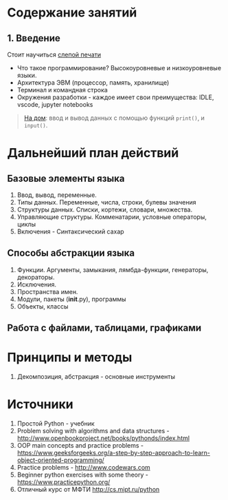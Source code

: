 # Содержание занятий
## 1. Введение
Стоит научиться [слепой печати](https://www.keybr.com)

* Что такое программирование? Высокоуровневые и низкоуровневые языки.
* Архитектура ЭВМ (процессор, память, хранилище)
* Терминал и командная строка
* Окружения разработки - каждое имеет свои преимущества: IDLE, vscode, jupyter notebooks

> [На дом](https://github.com/vvihorev/TinyBootcamp/blob/main/lessons/1_input_output.md): ввод и вывод данных с помощью функций `print()`, и `input()`.

# Дальнейший план действий

## Базовые элементы языка 
1. Ввод, вывод, переменные.
2. Типы данных. Переменные, числа, строки, булевы значения
3. Структуры данных. Списки, кортежи, словари, множества.
4. Управляющие структуры. Комменатарии, условные операторы, циклы
5. Включения - Синтаксический сахар

## Способы абстракции языка
1. Функции. Аргументы, замыкания, лямбда-функции, генераторы, декораторы.
2. Исключения.
3. Пространства имен.
4. Модули, пакеты (__init__.py), программы
5. Объекты, классы

## Работа с файлами, таблицами, графиками

# Принципы и методы
1. Декомпозиция, абстракция - основные инструменты

# Источники 
1. Простой Python - учебник
2. Problem solving with algorithms and data structures - http://www.openbookproject.net/books/pythonds/index.html
3. OOP main concepts and practice problems - https://www.geeksforgeeks.org/a-step-by-step-approach-to-learn-object-oriented-programming/
4. Practice problems - http://www.codewars.com
5. Beginner python exercises with some theory - https://www.practicepython.org/
6. Отличный курс от МФТИ http://cs.mipt.ru/python

